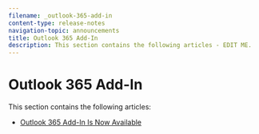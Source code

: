```yaml
---
filename: _outlook-365-add-in
content-type: release-notes
navigation-topic: announcements
title: Outlook 365 Add-In
description: This section contains the following articles - EDIT ME.
---
```


# Outlook 365 Add-In

This section contains the following articles:

* [Outlook 365 Add-In Is Now Available](../../product-announcements/outlook-365-add-in/outlook-365-add-in-now-available.md)

